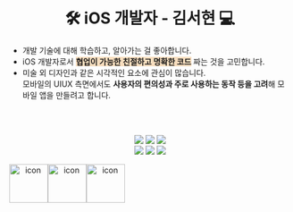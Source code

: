 <!DOCTYPE html>
<html>
<head>
</head>
<div align="center">  <h1>🛠 iOS 개발자 - 김서현 💻</h1> </div>
<!--[![Hits](https://hits.seeyoufarm.com/api/count/incr/badge.svg?url=https%3A%2F%2Fgithub.com%2Fgjbae1212%2Fhit-counter&count_bg=%23000000&title_bg=%23497AFF&icon=github.svg&icon_color=%23FFF6A1&title=hits&edge_flat=false)](https://hits.seeyoufarm.com)-->
 <ul align="left">
        <li>개발 기술에 대해 학습하고, 알아가는 걸 좋아합니다.</li>
        <li>iOS 개발자로서 <strong style='background-color:#F7DDBE'>협업이 가능한 친절하고 명확한 코드</strong> 짜는 것을 고민합니다.</li>
        <li>미술 외 디자인과 같은 시각적인 요소에 관심이 많습니다. <br/>모바일의 UIUX 측면에서도 <strong>사용자의 편의성과 주로 사용하는 동작 등을 고려</strong>해 모바일 앱을 만들려고 합니다.</li>
    </ul>
<div align="center">


   


<!-- ![Seohyun's GitHub stats](https://github-readme-stats.vercel.app/api?username=cestbonciel&show_icons=true&theme=radical) -->
 <br/>
<!-- [![Top Langs](https://github-readme-stats.vercel.app/api/top-langs/?username=cestbonciel)](https://github.com/cestbonciel/github-readme-stats) -->
<!-- [![Top Langs](https://github-readme-stats.vercel.app/api/top-langs/?username=cestbonciel&layout=compact&hide=javascript,html,php,css)](https://github.com/cestbonciel/github-readme-stats) -->
 <br/>


<a href="https://developer.apple.com/kr/xcode/swiftui/" target="_blank"><img src="https://img.shields.io/badge/SwiftUI-066FFD?style=for-the-badge&logo=Swift&logoColor=white"/></a>
<a href="https://developer.apple.com/kr/swift/" target="_blank"> <img src="https://img.shields.io/badge/Swift-orange?style=for-the-badge&logo=Swift&logoColor=white"/></a>
 <a href="https://kimseohyun.notion.site/Shyun-Cloud-AI-iOS-mobile-aa785e648db64686b1260f66afb2438d" target="_blank"><img src="https://img.shields.io/badge/Notion-000000?style=for-the-badge&logo=Notion&logoColor=white"/></a>
 <br/>
<a href="[HTML](https://developer.mozilla.org/en-US/docs/Learn/Getting_started_with_the_web/HTML_basics)" target="_blank"><img src="https://img.shields.io/badge/HTML5-E34F26?style=for-the-badge&logo=HTML5&logoColor=white"></a>
<a href="[CSS3]([https://developer.mozilla.org/en-US/docs/Learn/Getting_started_with_the_web/HTML_basics](https://developer.mozilla.org/ko/docs/Learn/Getting_started_with_the_web/CSS_basics))" target="_blank"><img src="https://img.shields.io/badge/CSS3-3595D0?style=for-the-badge&logo=CSS3&logoColor=white"></a>
<a href="#"><img src="https://img.shields.io/badge/Git-d5d5d5?style=for-the-badge&logo=git&logoColor=EA4E31"/></a>

 <div style="display: flex; align-items: flex-start;"><img src="https://techstack-generator.vercel.app/swift-icon.svg" alt="icon" width="69" height="69" /><img src="https://techstack-generator.vercel.app/github-icon.svg" alt="icon" width="69" height="69" /><img src="https://techstack-generator.vercel.app/restapi-icon.svg" alt="icon" width="69" height="69" /></div>

</div>
</html>
